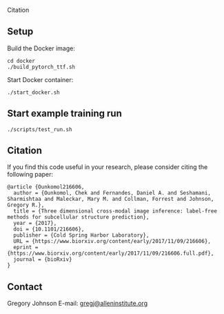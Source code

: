 Citation

## Setup
Build the Docker image:  
```
cd docker
./build_pytorch_ttf.sh
```
Start Docker container:  
```
./start_docker.sh
```
## Start example training run
```
./scripts/test_run.sh
```

## Citation
If you find this code useful in your research, please consider citing the following paper:

    @article {Ounkomol216606,
      author = {Ounkomol, Chek and Fernandes, Daniel A. and Seshamani, Sharmishtaa and Maleckar, Mary M. and Collman, Forrest and Johnson, Gregory R.},
      title = {Three dimensional cross-modal image inference: label-free methods for subcellular structure prediction},
      year = {2017},
      doi = {10.1101/216606},
      publisher = {Cold Spring Harbor Laboratory},
      URL = {https://www.biorxiv.org/content/early/2017/11/09/216606},
      eprint = {https://www.biorxiv.org/content/early/2017/11/09/216606.full.pdf},
      journal = {bioRxiv}
    }

## Contact
Gregory Johnson
E-mail: gregj@alleninstitute.org
